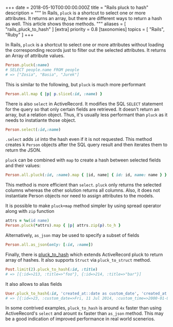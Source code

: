 +++
date = 2018-05-10T00:00:00.000Z
title = "Rails pluck to hash"
description = """
In Rails, `pluck` is a shortcut to select one or more attributes. It returns an array, but there are different ways to return a hash as well. This article shows those methods.
"""
aliases = [
  "rails_pluck_to_hash"
]
[extra]
priority = 0.8
[taxonomies]
topics = [ "Rails", "Ruby" ]
+++

In Rails, `pluck` is a shortcut to select one or more attributes
without loading the corresponding records just to filter out the selected
attributes. It returns an Array of attribute values.

```rb
Person.pluck(:name)
# SELECT people.name FROM people
# => ["Zosia", "Basia", "Jurek"]
```

This is similar to the following, but `pluck` is much more performant

```rb
Person.all.map { |p| p.slice(:id, :name) }
```

There is also `select` in ActiveRecord. It modifies the SQL `SELECT` statement
for the query so that only certain fields are retrieved. It doesn't return an
array, but a relation object. Thus, it's usually less performant than `pluck` as
it needs to instatiante those object.

```rb
Person.select(:id,:name)
```

`.select` adds `id` into the hash even if it is not requested. This method
creates k `Person` objects after the SQL query result and then iterates them to
return the JSON.

`pluck` can be combined with `map` to create a hash between selected fields and
their values:

```rb
Person.all.pluck(:id, :name).map { |id, name| { id: id, name: name } }
```

This method is more efficient than `select`. `pluck` only returns the selected
columns whereas the other solution returns all columns. Also, it does not
instantiate Person objects nor need to assign attributes to the models.

It is possible to make `pluck+map` method simpler by using spread operator along
with `zip` function

```rb
attrs = %w(id name)
Person.pluck(*attrs).map { |p| attrs.zip(p).to_h }
```

Alternatively, `as_json` may be used to specify a subset of fields

```rb
Person.all.as_json(only: [:id, :name])
```

Finally, there is [pluck_to_hash](https://github.com/girishso/pluck_to_hash) which extends ActiveRecord pluck to return array of hashes. It also
supports `Struct` via `pluck_to_struct` method.

```rb
Post.limit(2).pluck_to_hash(:id, :title)
# => [{:id=>213, :title=>"foo"}, {:id=>214, :title=>"bar"}]
```

It also allows to alias fields

```rb
User.pluck_to_hash(:id, 'created_at::date as custom_date', 'created_at::time as custom_time')
# => [{:id=>23, :custom_date=>Fri, 11 Jul 2014, :custom_time=>2000-01-01 07:54:36 UTC}]
```

In some contrived examples, `pluck_to_hash` is around `4x` faster than using
ActiveRecord's `select` and arount `8x` faster than `as_json` method. This may
be a good indication of improved performance in real world scenerios.
